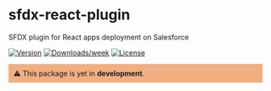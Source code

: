 sfdx-react-plugin
======================

SFDX plugin for React apps deployment on Salesforce

[![Version](https://img.shields.io/npm/v/sfdx-react-plugin.svg)](https://npmjs.org/package/sfdx-react-plugin)
[![Downloads/week](https://img.shields.io/npm/dw/sfdx-react-plugin.svg)](https://npmjs.org/package/sfdx-react-plugin)
[![License](https://img.shields.io/npm/l/sfdx-react-plugin.svg)](https://github.com/rzhigalov/sfdx-react-plugin/blob/master/package.json)


<div style="padding: 10px;background: rgba(227, 98, 9, 0.5);">
  <div>⚠️ This package is yet in <b>development</b>.</div>
</div>
<!-- install -->

